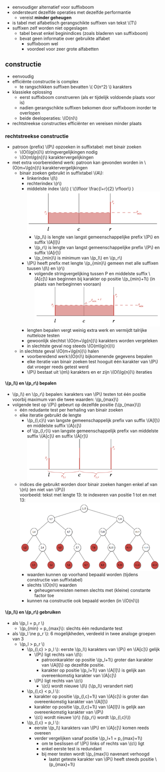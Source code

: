 
* eenvoudiger alternatief voor suffixboom
* ondersteunt dezelfde operaties met dezelfde performantie
    * vereist **minder geheugen**
* is tabel met alfabetisch gerangschikte suffixen van tekst \\(T\\)
* suffixen zelf worden niet opgeslagen
    * tabel bevat enkel beginindices (zoals bladeren van suffixboom)
    * bevat geen informatie over gebruikte alfabet
        * suffixboom wel
        * voordeel voor zeer grote alfabetten

## constructie

* eenvoudig
* efficiënte constructie is complex
    * te rangschikken suffixen bevatten \\( O(n^2) \\) karakters
* klassieke oplossing
    * eerst suffixboom construeren (als er tijdelijk voldoende plaats voor is)
    * nadien gerangschikte suffixen bekomen door suffixboom inorder te overlopen
    * beide deeloperaties: \\(O(n)\\)
* rechtstreekse constructies efficiënter en vereisen minder plaats

### rechtstreekse constructie

* patroon (prefix) \\(P\\) opzoeken in suffixtabel: met binair zoeken
    * \\(O(\lg{n})\\) stringvergelijkingen nodig
    * \\(O(m\lg{n})\\) karaktervergelijkingen
* met extra voorbereidend werk: patroon kan gevonden worden in \\(O(m+\lg{n})\\) karaktervergelijkingen
    * binair zoeken gebruikt  in suffixtabel \\(A\\):
        * linkerindex \\(l\\)
        * rechterindex \\(r\\)
        * middelste index \\(c\\) ( \\(\lfloor \frac{l+r}{2} \rfloor\\) ) 
          ![](/assets/suffixtabel_binairzoeken.png)
            * \\(p_l\\) is lengte van langst gemeenschappelijke prefix \\(P\\) en suffix \\(A[l]\\)
            * \\(p_r\\) is lengte van langst gemeenschappelijke prefix \\(P\\) en suffix \\(A[r]\\)
            * \\(p_{min}\\) is minimum van \\(p_l\\) en \\(p_r\\)
        * \\(P\\) heeft prefix met lengte \\(p_{min}\\) gemeen met alle suffixen tuusen \\(l\\) en \\(r\\)
            * volgende stringvergelijking tussen P en middelste suffix \\(A[c]\\) kan beginnen bij karakter op positie \\(p_{min}+1\\) (in plaats van herbeginnen vooraan)  
              ![](/assets/suffixtabel_pminplus1.png)
        * lengten bepalen vergt weinig extra werk en vermijdt talrijke nutteloze testen
        * gewoonlijk slechtst \\(O(m+\lg{n})\\) karakters worden vergeleken
        * in slechtste geval nog steeds \\(O(m\lg{n})\\)
    * in slechtste geval \\(O(m+\lg{n})\\) halen
        * voorbereidend werk:\\(O(n)\\) bijkomenende gegevens bepalen
        * elke iteratie van binair zoeken test hooguit één karakter van \\(P\\) dat vroeger reeds getest werd
        * \\(P\\) bestaat uit \\(m\\) karakters en er zijn \\(O(\lg{n})\\) iteraties

#### \\(p_l\\) en \\(p_r\\) bepalen

* \\(p_l\\) en \\(p_r\\) bepalen: karakters van \\(P\\) testen tot één positie voorbij maximum van die twee waarden: \\(p_{max}\\)
* volgende test op \\(P\\) gebeurt op dezelfde positie (\\(p_{max}\\))
    * één redudante test per herhaling van binair zoeken
    * elke iteratie gebruikt de lengte 
        * \\(p_{l,c}\\) van langste gemeenschappelijk prefix van suffix \\(A[l]\\) en middelste suffix \\(A[c]\\)
        * of \\(p_{l,r}\\) van langste gemeenschappelijk prefix van middelste suffix \\(A[c]\\) en suffix \\(A[r]\\)  
          ![](/assets/suffixtabel_redundantetest.png)
    * indices die gebruikt worden door binair zoeken hangen enkel af van \\(n\\) (en niet van \\(P\\))  
      voorbeeld: tekst met lengte 13: te indexeren van positie 1 tot en met 13:  
      ![](/assets/suffixtabel_indices.png)
        * waarden kunnen op voorhand bepaald worden (tijdens constructie van suffixtabel)
        * slechts \\(O(n)\\) waarden
            * geheugenvereisten nemen slechts met (kleine) constante factor toe
        * kunnen na constructie ook bepaald worden (in \\(O(n)\\))

#### \\(p_l\\) en \\(p_r\\) gebruiken

* als \\(p_l = p_r \\)
    * \\(p_{min} = p_{max}\\): slechts één redundante test
* als \\(p_l \ne p_r \\): 6 mogelijkheden, verdeeld in twee analoge groepen van 3
    * \\(p_l > p_r \\)
        * \\(p_{l,c} > p_l \\): eerste \\(p_l\\) karakters van \\(P\\) en \\(A[c]\\) gelijk
            * \\(P\\) ligt rechts van \\(l\\): 
                * patroonkarakter op positie \\(p_l+1\\) groter dan karakter van \\(A[l]\\) op dezelfde positie.
                * karakter op positie \\(p_l+1\\) van \\(A[l]\\) is gelijk aan overeenkomstig karakter van \\(A[c]\\)
            * \\(P\\) ligt rechts van \\(c\\)
                *  \\(c\\) wordt nieuwe \\(l\\) (\\(p_l\\) verandert niet)
        * \\(p_{l,c} < p_l \\):
            * karakter op positie \\(p_{l,c}+1\\) van \\(A[c]\\) is groter dan overeenkomstig karakter van \\(A[l]\\)
            * karakter op positie \\(p_{l,c}+1\\) van \\(A[l]\\) is gelijk aan overeenkomstig karakter van \\(P\\)
            * \\(c\\) wordt nieuwe \\(r\\) (\\(p_r\\) wordt \\(p_{l,c}\\))
        * \\(p_{l,c} = p_l \\):
            * eerste \\(p_l\\) karakters van \\(P\\) en \\(A[c]\\) komen reeds overeen
            * verder vergelijken vanaf positie \\(p_l+1 = p_{max}+1\\)
                * om te beslissen of \\(P\\) links of rechts van \\(c\\) ligt
                * enkel eerste test is redundant
                * bij meer testen wordt \\(p_{max}\\) navenant verhoogd
                    * laatst geteste karakter van \\(P\\) heeft steeds positie \\(p_{max}+1\\)


